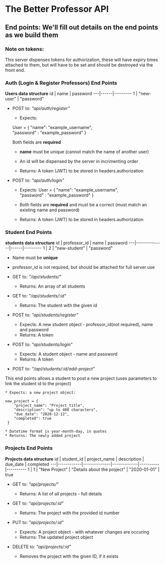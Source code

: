 # The Better Professor API 

## End points: We'll fill out details on the end points as we build them

### Note on tokens: 

This server dispenses tokens for authorization, these will have expiry times attached to them, but will have to be set and should be destroyed via the front end. 

### Auth (Login & Register Professors) End Points 
**Users data structure** 
id | name | password
---|------|---------
1 | "new-user" | "password"

* POST to: *"api/auth/register"* 
    * Expects: 
    
    User = {
        "name": "example_username",     
        "password" : "example_password"
    }


    Both fields are **required** 
    * **name** must be unique (cannot match the name of another user)
    * An id will be dispensed by the server in incrimenting order
    
    * Returns: A token (JWT) to be stored in headers.authorization 

* POST to: *"api/auth/login"* 
    * Expects: User = {
        "name": "example_username",     
        "password" : "example_password"
    }
    * Both fields are **required** and must be a correct (must match an existing name and password)

    * Returns: A token (JWT) to be stored in headers.authorization 

### Student End Points 
**students data structure** 
id | professor_id | name | password
---|--------------|------|---------
1 | 2 | "new-student" | "password"

* Name must be **unique** 
* professor_id is not required, but should be attached for full server use

* GET to: *"/api/students/"*
    * Returns: An array of all students 

* GET to: *"/api/students/:id"*
    * Returns: The student with the given id

* POST to: *"api/students/register"* 
    * Expects: A new student object - professor_id(not required), name and password 
    * Returns: A token 

* POST to: *"api/students/login"* 
    * Expects: A student object - name and password 
    * Returns: A token 

* POST to: *"/api/students/:id/add-project"* 

This end points allows a student to post a new project (uses parameters to link the student id to the project)

    * Expects: a new project object:
    
    new_project = {
        "project_name": "Project_title", 
        "description": "up to 400 characters", 
        "due_date": "2020-12-12", 
        "completed": true
     }

    * Datetime format is year-month-day, in quotes
    * Returns: The newly added project 

### Projects End Points 
**Projects data structure** 
id | student_id | project_name | description | due_date | completed
---|------------|--------------|-------------|----------|----------
1 | 1 | "New Project" | "Details about the project" | "2020-01-01" | true

* GET to: *"api/projects/"*
    * Returns: A list of all projects - full details 

* GET to: *"api/projects/:id"*
    * Returns: The project with the provided id number 

* PUT to: *"api/projects/:id"*
    * Expects: A project object - with whatever changes are occuring
    * Returns: The updated project object

* DELETE to: *"api/projects/:id"*
    * Removes the project with the given ID, if it exists
